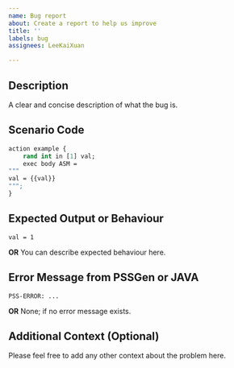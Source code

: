 ```yaml
---
name: Bug report
about: Create a report to help us improve
title: ''
labels: bug
assignees: LeeKaiXuan

---
```


## Description
A clear and concise description of what the bug is.

## Scenario Code
```sv
action example {
    rand int in [1] val;
    exec body ASM =
"""
val = {{val}}
""";
}
```

## Expected Output or Behaviour
```
val = 1
```
**OR**
You can describe expected behaviour here.

## Error Message from PSSGen or JAVA
```
PSS-ERROR: ...
```
**OR**
None; if no error message exists.

## Additional Context (Optional)
Please feel free to add any other context about the problem here.

